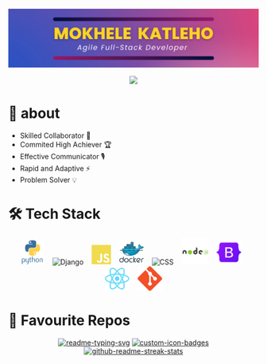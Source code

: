 ![heading](header.png)



<p align="center">
  <!-- Typing SVG by DenverCoder1 - https://github.com/DenverCoder1/readme-typing-svg -->
  <a href="https://github.com/DenverCoder1/readme-typing-svg">
    <img src="https://readme-typing-svg.demolab.com/?lines=Full-stack%20developer;Experienced%20UI%2FUX%20Designer;Always%20learning%20new%20things&font=Fira%20Code&center=true&width=440&height=45&color=f75c7e&vCenter=true&pause=1000&size=22" /></a>
</p>

# 🚀 about

- Skilled Collaborator 🤝
- Commited High Achiever 🏆
- Effective Communicator 🎙
- Rapid and Adaptive ⚡️
- Problem Solver 💡


# 🛠 Tech Stack

<div align="center"> 
<img src="https://github.com/devicons/devicon/blob/master/icons/python/python-original-wordmark.svg" width="50" height="50"
/>&nbsp;&nbsp;&nbsp;
<img src="https://brandslogos.com/wp-content/uploads/images/large/django-logo.png" title="Django" alt="Django" width="45" height="45"/>&nbsp;&nbsp;&nbsp;
<img src="https://github.com/devicons/devicon/blob/master/icons/javascript/javascript-plain.svg"  width="40" height="40"/>&nbsp;&nbsp;&nbsp;
<img src="https://github.com/devicons/devicon/blob/master/icons/docker/docker-original-wordmark.svg"  width="50" height="50"/>&nbsp;&nbsp;&nbsp;
<img src="https://ih1.redbubble.net/image.438908244.6144/st,small,507x507-pad,600x600,f8f8f8.u2.jpg" title="CSS3" alt="CSS" width="50" height="50"/>&nbsp;&nbsp;&nbsp;
<img src="https://github.com/devicons/devicon/blob/master/icons/nodejs/nodejs-original-wordmark.svg"  width="55" height="55"/>&nbsp;&nbsp;&nbsp;
<img src="https://github.com/devicons/devicon/blob/master/icons/bootstrap/bootstrap-original.svg"  width="50" height="50"/>&nbsp;&nbsp;&nbsp;
 <img src="https://github.com/devicons/devicon/blob/master/icons/react/react-original.svg" width="50" height="50" />&nbsp;&nbsp;&nbsp;
<img src="https://github.com/devicons/devicon/blob/master/icons/git/git-original.svg" title="Git" **alt="Git" width="50" height="50"/> </div>


# 🌟 Favourite Repos


<p align="center">
    <a href="https://github.com/mokhelek/SocialWriter"><img width="278" src="https://denvercoder1-github-readme-stats.vercel.app/api/pin/?username=mokhelek&repo=SocialWriter&theme=react&bg_color=1F222E&title_color=F85D7F&hide_border=true&icon_color=F8D866&show_icons=false" alt="readme-typing-svg"></a>
    <a href="https://github.com/mokhelek/a-django-built-resume-generator.git"><img width="278" src="https://denvercoder1-github-readme-stats.vercel.app/api/pin?username=mokhelek&repo=a-django-built-resume-generator&theme=react&bg_color=1F222E&title_color=F85D7F&hide_border=true&icon_color=F8D866&show_icons=false" alt="custom-icon-badges"></a>
    <a href="https://github.com/mokhelek/mzansi-chess"><img width="278" src="https://denvercoder1-github-readme-stats.vercel.app/api/pin/?username=mokhelek&repo=mzansi-chess&theme=react&bg_color=1F222E&title_color=F85D7F&hide_border=true&icon_color=F8D866&show_icons=false" alt="github-readme-streak-stats"></a>
</p>


